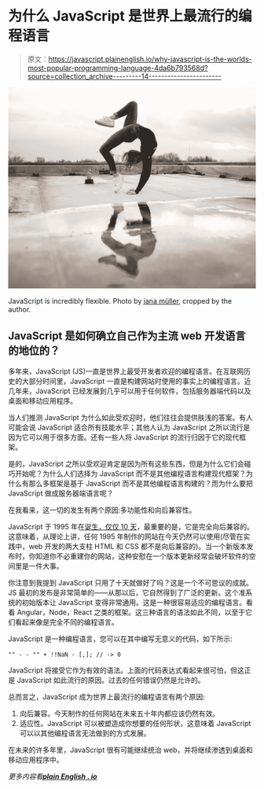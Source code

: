 # 为什么 JavaScript 是世界上最流行的编程语言

> 原文：<https://javascript.plainenglish.io/why-javascript-is-the-worlds-most-popular-programming-language-4da6b793568d?source=collection_archive---------14----------------------->

![](img/752960abe59052ef5bb291196fd01fb9.png)

JavaScript is incredibly flexible. Photo by [jana müller](https://unsplash.com/@janamxe?utm_source=unsplash&utm_medium=referral&utm_content=creditCopyText), cropped by the author.

## JavaScript 是如何确立自己作为主流 web 开发语言的地位的？

多年来，JavaScript (JS)一直是世界上最受开发者欢迎的编程语言。在互联网历史的大部分时间里，JavaScript 一直是构建网站时使用的事实上的编程语言。近几年来，JavaScript 已经发展到几乎可以用于任何软件，包括服务器端代码以及桌面和移动应用程序。

当人们推测 JavaScript 为什么如此受欢迎时，他们往往会提供肤浅的答案。有人可能会说 JavaScript 适合所有技能水平；其他人认为 JavaScript 之所以流行是因为它可以用于很多方面。还有一些人将 JavaScript 的流行归因于它的现代框架。

是的，JavaScript 之所以受欢迎肯定是因为所有这些东西，但是为什么它们会碰巧开始呢？为什么人们选择为 JavaScript 而不是其他编程语言构建现代框架？为什么有那么多框架是基于 JavaScript 而不是其他编程语言构建的？而为什么要把 JavaScript 做成服务器端语言呢？

在我看来，这一切的发生有两个原因:多功能性和向后兼容性。

JavaScript 于 1995 年在[诞生，仅仅 10 天](https://www.springboard.com/blog/data-science/history-of-javascript/)，最重要的是，它是完全向后兼容的。这意味着，从理论上讲，任何 1995 年制作的网站在今天仍然可以使用(尽管在实践中，web 开发的两大支柱 HTML 和 CSS 都不是向后兼容的)。当一个新版本发布时，你知道你不必重建你的网站，这种安慰在一个版本更新经常会破坏软件的空间里是一件大事。

你注意到我提到 JavaScript 只用了十天就做好了吗？这是一个不可思议的成就。JS 最初的发布是非常简单的——从那以后，它自然得到了广泛的更新。这个准系统的初始版本让 JavaScript 变得非常通用。这是一种很容易适应的编程语言。看看 Angular，Node，React 之类的框架。这三种语言的语法如此不同，以至于它们看起来像是完全不同的编程语言。

JavaScript 是一种编程语言，您可以在其中编写无意义的代码，如下所示:

```
"" - - "" + !!NaN - [,]; // -> 0
```

JavaScript 将接受它作为有效的语法。上面的代码表达式看起来很可怕，但这正是 JavaScript 如此流行的原因。过去的任何错误仍然是允许的。

总而言之，JavaScript 成为世界上最流行的编程语言有两个原因:

1.  向后兼容。今天制作的任何网站在未来五十年内都应该仍然有效。
2.  适应性。JavaScript 可以被塑造成你想要的任何形状，这意味着 JavaScript 可以以其他编程语言无法做到的方式发展。

在未来的许多年里，JavaScript 很有可能继续统治 web，并将继续渗透到桌面和移动应用程序中。

*更多内容看*[***plain English . io***](http://plainenglish.io/)